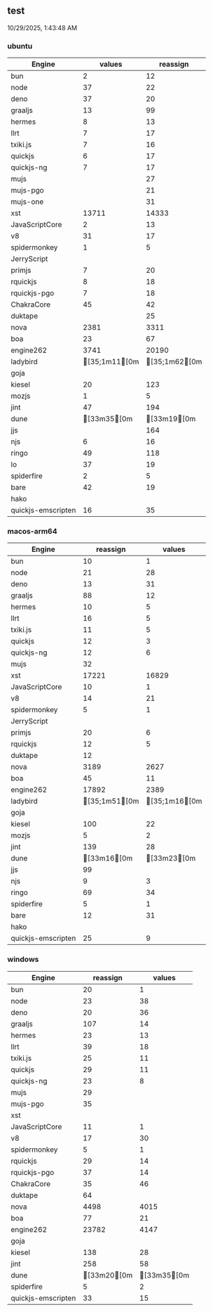 
## test
10/29/2025, 1:43:48 AM

### ubuntu
| Engine | values | reassign |
| --- | --- | --- |
| bun | 2 | 12 |
| node | 37 | 22 |
| deno | 37 | 20 |
| graaljs | 13 | 99 |
| hermes | 8 | 13 |
| llrt | 7 | 17 |
| txiki.js | 7 | 16 |
| quickjs | 6 | 17 |
| quickjs-ng | 7 | 17 |
| mujs |  | 27 |
| mujs-pgo |  | 21 |
| mujs-one |  | 31 |
| xst | 13711 | 14333 |
| JavaScriptCore | 2 | 13 |
| v8 | 31 | 17 |
| spidermonkey | 1 | 5 |
| JerryScript |  |  |
| primjs | 7 | 20 |
| rquickjs | 8 | 18 |
| rquickjs-pgo | 7 | 18 |
| ChakraCore | 45 | 42 |
| duktape |  | 25 |
| nova | 2381 | 3311 |
| boa | 23 | 67 |
| engine262 | 3741 | 20190 |
| ladybird | [35;1m11[0m | [35;1m62[0m |
| goja |  |  |
| kiesel | 20 | 123 |
| mozjs | 1 | 5 |
| jint | 47 | 194 |
| dune | [33m35[0m | [33m19[0m |
| jjs |  | 164 |
| njs | 6 | 16 |
| ringo | 49 | 118 |
| lo | 37 | 19 |
| spiderfire | 2 | 5 |
| bare | 42 | 19 |
| hako |  |  |
| quickjs-emscripten | 16 | 35 |
### macos-arm64
| Engine | reassign | values |
| --- | --- | --- |
| bun | 10 | 1 |
| node | 21 | 28 |
| deno | 13 | 31 |
| graaljs | 88 | 12 |
| hermes | 10 | 5 |
| llrt | 16 | 5 |
| txiki.js | 11 | 5 |
| quickjs | 12 | 3 |
| quickjs-ng | 12 | 6 |
| mujs | 32 |  |
| xst | 17221 | 16829 |
| JavaScriptCore | 10 | 1 |
| v8 | 14 | 21 |
| spidermonkey | 5 | 1 |
| JerryScript |  |  |
| primjs | 20 | 6 |
| rquickjs | 12 | 5 |
| duktape | 12 |  |
| nova | 3189 | 2627 |
| boa | 45 | 11 |
| engine262 | 17892 | 2389 |
| ladybird | [35;1m51[0m | [35;1m16[0m |
| goja |  |  |
| kiesel | 100 | 22 |
| mozjs | 5 | 2 |
| jint | 139 | 28 |
| dune | [33m16[0m | [33m23[0m |
| jjs | 99 |  |
| njs | 9 | 3 |
| ringo | 69 | 34 |
| spiderfire | 5 | 1 |
| bare | 12 | 31 |
| hako |  |  |
| quickjs-emscripten | 25 | 9 |
### windows
| Engine | reassign | values |
| --- | --- | --- |
| bun | 20 | 1 |
| node | 23 | 38 |
| deno | 20 | 36 |
| graaljs | 107 | 14 |
| hermes | 23 | 13 |
| llrt | 39 | 18 |
| txiki.js | 25 | 11 |
| quickjs | 29 | 11 |
| quickjs-ng | 23 | 8 |
| mujs | 29 |  |
| mujs-pgo | 35 |  |
| xst |  |  |
| JavaScriptCore | 11 | 1 |
| v8 | 17 | 30 |
| spidermonkey | 5 | 1 |
| rquickjs | 29 | 14 |
| rquickjs-pgo | 37 | 14 |
| ChakraCore | 35 | 46 |
| duktape | 64 |  |
| nova | 4498 | 4015 |
| boa | 77 | 21 |
| engine262 | 23782 | 4147 |
| goja |  |  |
| kiesel | 138 | 28 |
| jint | 258 | 58 |
| dune | [33m20[0m | [33m35[0m |
| spiderfire | 5 | 2 |
| quickjs-emscripten | 33 | 15 |
